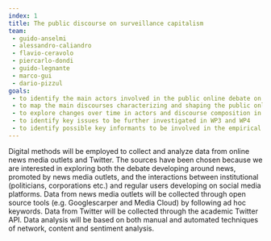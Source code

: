 ```yaml
---
index: 1
title: The public discourse on surveillance capitalism
team:
 - guido-anselmi
 - alessandro-caliandro
 - flavio-ceravolo
 - piercarlo-dondi
 - guido-legnante
 - marco-gui
 - dario-pizzul
goals:
 - to identify the main actors involved in the public online debate on surveillance capitalism  in Italy 
 - to map the main discourses characterizing and shaping the public online debate on  surveillance capitalism in Italy 
 - to explore changes over time in actors and discourse composition in the public online  debate on surveillance capitalism in Italy 
 - to identify key issues to be further investigated in WP3 and WP4 
 - to identify possible key informants to be involved in the empirical research planned for  WP4 
---
```


Digital methods will be employed to collect and analyze data from online news media  outlets and Twitter. The sources have been chosen because we are interested in exploring  both the debate developing around news, promoted by news media outlets, and the  interactions between institutional (politicians, corporations etc.) and regular users  developing on social media platforms. Data from news media outlets will be collected  through open source tools (e.g. Googlescarper and Media Cloud) by following ad hoc keywords. Data from Twitter will be collected through the academic Twitter API. Data  analysis will be based on both manual and automated techniques of network, content and sentiment analysis.
